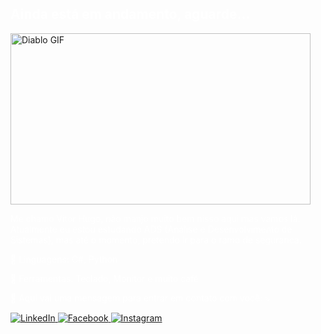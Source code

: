<h2 align="left" style="color:white;">Ainda está em andamento, aguarde...</h2>

<img src="https://media4.giphy.com/media/v1.Y2lkPTc5MGI3NjExaWs2em11YXhpdmlpb2Vhc2N3M2YyaTl0d2xlaWdmaXg0OTA2bHM1dCZlcD12MV9pbnRlcm5hbF9naWZfYnlfaWQmY3Q9Zw/afXo8c2BQVVi85brGj/giphy.webp" alt="Diablo GIF" width="480" height="274" />

<p><a href="https://giphy.com/gifs/xbox-demons-diablo-4-afXo8c2BQVVi85brGj"></a></p>


<p align="left" style="color:white;"> 
  Me chamo Vitor Hugo, não manjo muito bem nisso aqui mas vamos lá.
  Atualmente eu estou estudando ADS (Análise e Desenvolvimento de Sistemas), mas até o momento, pretendo ir para o ramo de segurança.
</p>

<p align="left" style="color:white;">
  🦄 Linguagens: C#, Python
</p>

<p align="left" style="color:white;">
  💼 Ferramentas: Teclado, Monitor e muito café
</p>

<p align="left" style="color:white;">
  💌 Aqui vai uma mensagem para entrar em contato com você: ⤵️
</p>

<p align="left">
  <a href="https://www.linkedin.com/in/vitor-hugo-quinelato-1469b2226/" title="LinkedIn" target="_blank">
    <img src="https://img.shields.io/badge/-Linkedin-0e76a8?style=flat-square&logo=Linkedin&logoColor=white" alt="LinkedIn" style="cursor:pointer;"/>
  </a>

  <a href="https://www.facebook.com/profile.php?id=100007060066732" title="Facebook" target="_blank">
    <img src="https://img.shields.io/badge/-Facebook-3b5998?style=flat-square&labelColor=3b5998&logo=facebook&logoColor=white" alt="Facebook" style="cursor:pointer;"/>
  </a>

  <a href="https://www.instagram.com/vitor_hugo_quinelato/" title="Instagram" target="_blank">
    <img src="https://img.shields.io/badge/-Instagram-DF0174?style=flat-square&labelColor=DF0174&logo=instagram&logoColor=white" alt="Instagram" style="cursor:pointer;"/>
  </a>
</p>
